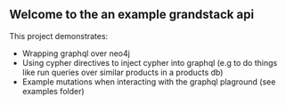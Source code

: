 ## Welcome to the an example grandstack api

This project demonstrates:
- Wrapping graphql over neo4j
- Using cypher directives to inject cypher into graphql (e.g to do things like run queries over similar products in a products db)
- Example mutations when interacting with the graphql plaground (see examples folder)